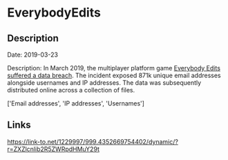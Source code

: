 # EverybodyEdits

## Description

Date: 2019-03-23

Description:
In March 2019, the multiplayer platform game <a href="https://everybodyedits.wordpress.com/2019/03/28/everybody-edits-data-security-breach/" target="_blank" rel="noopener">Everybody Edits suffered a data breach</a>. The incident exposed 871k unique email addresses alongside usernames and IP addresses. The data was subsequently distributed online across a collection of files.


['Email addresses', 'IP addresses', 'Usernames']

## Links

https://link-to.net/1229997/999.4352669754402/dynamic/?r=ZXZlcnlib2R5ZWRpdHMuY29t